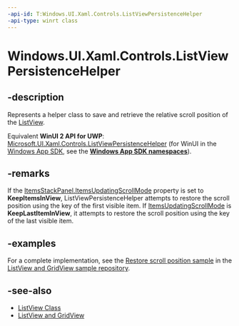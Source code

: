 ```yaml
---
-api-id: T:Windows.UI.Xaml.Controls.ListViewPersistenceHelper
-api-type: winrt class
---
```


<!-- Class syntax.
public class ListViewPersistenceHelper : Windows.UI.Xaml.Controls.IListViewPersistenceHelper
-->

# Windows.UI.Xaml.Controls.ListViewPersistenceHelper

## -description
Represents a helper class to save and retrieve the relative scroll position of the [ListView](listview.md).

Equivalent **WinUI 2 API for UWP**: [Microsoft.UI.Xaml.Controls.ListViewPersistenceHelper](/windows/winui/api/microsoft.ui.xaml.controls.listviewpersistencehelper) (for WinUI in the [Windows App SDK](/windows/apps/windows-app-sdk/), see the **[Windows App SDK namespaces](/windows/windows-app-sdk/api/winrt/)**).

## -remarks
If the [ItemsStackPanel.ItemsUpdatingScrollMode](itemsstackpanel_itemsupdatingscrollmode.md) property is set to **KeepItemsInView**, ListViewPersistenceHelper attempts to restore the scroll position using the key of the first visible item. If [ItemsUpdatingScrollMode](itemsstackpanel_itemsupdatingscrollmode.md) is **KeepLastItemInView**, it attempts to restore the scroll position using the key of the last visible item.

## -examples
For a complete implementation, see the [Restore scroll position sample](https://github.com/Microsoft/Windows-universal-samples/tree/master/Samples/XamlListView/cs/Samples/RestoreScrollPositionSample) in the [ListView and GridView sample repository](https://github.com/Microsoft/Windows-universal-samples/tree/master/Samples/XamlListView).

## -see-also
+ [ListView Class](/uwp/api/windows.ui.xaml.controls.listview#Definition)
+ [ListView and GridView](/windows/uwp/controls-and-patterns/listview-and-gridview)

